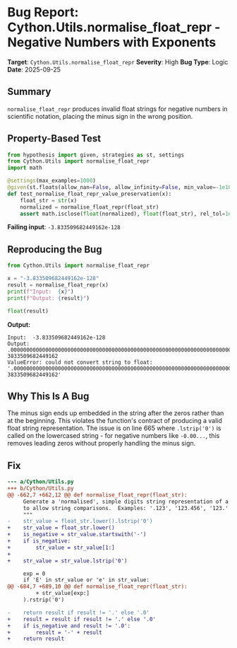 # Bug Report: Cython.Utils.normalise_float_repr - Negative Numbers with Exponents

**Target**: `Cython.Utils.normalise_float_repr`
**Severity**: High
**Bug Type**: Logic
**Date**: 2025-09-25

## Summary

`normalise_float_repr` produces invalid float strings for negative numbers in scientific notation, placing the minus sign in the wrong position.

## Property-Based Test

```python
from hypothesis import given, strategies as st, settings
from Cython.Utils import normalise_float_repr
import math

@settings(max_examples=1000)
@given(st.floats(allow_nan=False, allow_infinity=False, min_value=-1e100, max_value=1e100))
def test_normalise_float_repr_value_preservation(x):
    float_str = str(x)
    normalized = normalise_float_repr(float_str)
    assert math.isclose(float(normalized), float(float_str), rel_tol=1e-15)
```

**Failing input**: `-3.833509682449162e-128`

## Reproducing the Bug

```python
from Cython.Utils import normalise_float_repr

x = "-3.833509682449162e-128"
result = normalise_float_repr(x)
print(f"Input:  {x}")
print(f"Output: {result}")

float(result)
```

**Output:**
```
Input:  -3.833509682449162e-128
Output: .000000000000000000000000000000000000000000000000000000000000000000000000000000000000000000000000000000000000000000000000000000-3833509682449162
ValueError: could not convert string to float: '.000000000000000000000000000000000000000000000000000000000000000000000000000000000000000000000000000000000000000000000000000000-3833509682449162'
```

## Why This Is A Bug

The minus sign ends up embedded in the string after the zeros rather than at the beginning. This violates the function's contract of producing a valid float string representation. The issue is on line 665 where `.lstrip('0')` is called on the lowercased string - for negative numbers like `-0.00...`, this removes leading zeros without properly handling the minus sign.

## Fix

```diff
--- a/Cython/Utils.py
+++ b/Cython/Utils.py
@@ -662,7 +662,12 @@ def normalise_float_repr(float_str):
     Generate a 'normalised', simple digits string representation of a float value
     to allow string comparisons.  Examples: '.123', '123.456', '123.'
     """
-    str_value = float_str.lower().lstrip('0')
+    str_value = float_str.lower()
+    is_negative = str_value.startswith('-')
+    if is_negative:
+        str_value = str_value[1:]
+
+    str_value = str_value.lstrip('0')

     exp = 0
     if 'E' in str_value or 'e' in str_value:
@@ -684,7 +689,10 @@ def normalise_float_repr(float_str):
         + str_value[exp:]
     ).rstrip('0')

-    return result if result != '.' else '.0'
+    result = result if result != '.' else '.0'
+    if is_negative and result != '.0':
+        result = '-' + result
+    return result
```